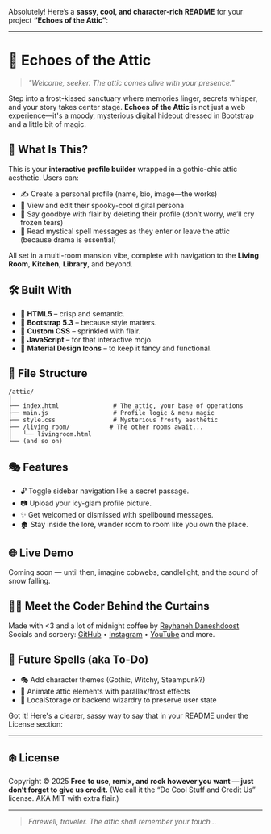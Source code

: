 Absolutely! Here’s a **sassy, cool, and character-rich README** for your project **“Echoes of the Attic”**:

---

# 💫 Echoes of the Attic

> *"Welcome, seeker. The attic comes alive with your presence."*

Step into a frost-kissed sanctuary where memories linger, secrets whisper, and your story takes center stage. **Echoes of the Attic** is not just a web experience—it's a moody, mysterious digital hideout dressed in Bootstrap and a little bit of magic.

## 🧊 What Is This?

This is your **interactive profile builder** wrapped in a gothic-chic attic aesthetic. Users can:

* ✍️ Create a personal profile (name, bio, image—the works)
* 🧛 View and edit their spooky-cool digital persona
* 🫥 Say goodbye with flair by deleting their profile (don’t worry, we’ll cry frozen tears)
* 📜 Read mystical spell messages as they enter or leave the attic (because drama is essential)

All set in a multi-room mansion vibe, complete with navigation to the **Living Room**, **Kitchen**, **Library**, and beyond.

## 🛠 Built With

* 🧱 **HTML5** – crisp and semantic.
* 💅 **Bootstrap 5.3** – because style matters.
* 🎨 **Custom CSS** – sprinkled with flair.
* 📸 **JavaScript** – for that interactive mojo.
* 🧿 **Material Design Icons** – to keep it fancy and functional.

## 📁 File Structure

```
/attic/
│
├── index.html               # The attic, your base of operations
├── main.js                  # Profile logic & menu magic
├── style.css                # Mysterious frosty aesthetic
├── /living room/           # The other rooms await...
│   └── livingroom.html
└── (and so on)
```

## 🎭 Features

* 🔓 Toggle sidebar navigation like a secret passage.
* 📷 Upload your icy-glam profile picture.
* ✨ Get welcomed or dismissed with spellbound messages.
* 🏚 Stay inside the lore, wander room to room like you own the place.

## 🌐 Live Demo

Coming soon — until then, imagine cobwebs, candlelight, and the sound of snow falling.

## 🧙‍♀️ Meet the Coder Behind the Curtains

Made with <3 and a lot of midnight coffee by [Reyhaneh Daneshdoost](https://www.linkedin.com/in/reyhaneh-daneshdoost-730481160/)
Socials and sorcery:
[GitHub](https://github.com/reyrove) • [Instagram](https://www.instagram.com/frost_bond_coders/) • [YouTube](https://www.youtube.com/@reyrove) and more.

## 🧹 Future Spells (aka To-Do)

* 🎭 Add character themes (Gothic, Witchy, Steampunk?)
* 🌌 Animate attic elements with parallax/frost effects
* 🔐 LocalStorage or backend wizardry to preserve user state

Got it! Here's a clearer, sassy way to say that in your README under the License section:

---

## ❄️ License

Copyright © 2025
**Free to use, remix, and rock however you want — just don’t forget to give us credit.**
(We call it the “Do Cool Stuff and Credit Us” license. AKA MIT with extra flair.)

---

> *Farewell, traveler. The attic shall remember your touch...*